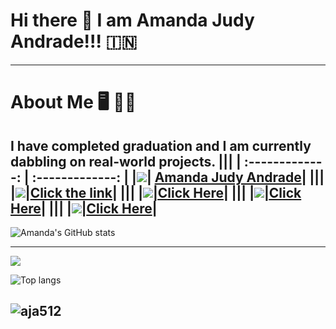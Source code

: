 # Hi there 👋 I am Amanda Judy Andrade!!! 🇮🇳
---
# About Me 🖥️ 👩‍💻
I have completed graduation and I am currently dabbling on real-world projects. 
|||
| :-------------: | :-------------: |
|<a href="https://www.youtube.com/channel/UC3qsYHRFbWeDOcbbIdbM5Nw" rel="some text">![](https://github.com/Kalpesh14m/README-Templates/blob/main/Icons/youtube.svg)</a>| [Amanda Judy Andrade](https://www.youtube.com/channel/UC3qsYHRFbWeDOcbbIdbM5Nw)|
|||
|<a href="https://www.instagram.com/yoakeumaretetashojo/" rel="some text">![](https://img.shields.io/badge/Instagram-E4405F?style=for-the-badge&logo=instagram&logoColor=white)</a>|[Click the link](https://www.instagram.com/yoakeumaretetashojo/)|
|||
|<a href="https://www.linkedin.com/in/amandajudyandrade/" rel="some text">![](https://img.shields.io/badge/LinkedIn-0077B5?style=for-the-badge&logo=linkedin&logoColor=white)|[Click Here](https://www.linkedin.com/in/amandajudyandrade/)|
|||
|<a href="https://leetcode.com/aja512/" rel="some text">![](https://img.shields.io/badge/-LeetCode-FFA116?style=for-the-badge&logo=LeetCode&logoColor=black)|[Click Here](https://leetcode.com/aja512/)|
|||
|<a href="https://www.kaggle.com/amandajudyandrade" rel="some text">![](https://img.shields.io/badge/Kaggle-20BEFF?style=for-the-badge&logo=Kaggle&logoColor=white)|[Click Here]([https://leetcode.com/aja512/](https://www.kaggle.com/amandajudyandrade))|  
---

![Amanda's GitHub stats](https://github-readme-stats.vercel.app/api?username=aja512&show_icons=true&icon_color=586069&text_color=586069&bg_color=fff&line_height=30&hide_title=true&title_color=0366d6)
  
----
![](https://komarev.com/ghpvc/?username=aja512&color=brightgreen)
  
![Top langs](https://github-readme-stats.vercel.app/api/top-langs/?username=aja512&theme=chartreuse-dark&layout=compact)

  
![aja512](https://github-readme-streak-stats.herokuapp.com/?user=aja512)
---
<!--
**aja512/aja512** is a ✨ _special_ ✨ repository because its `README.md` (this file) appears on your GitHub profile.

Here are some ideas to get you started:

- 🔭 I’m currently working on ...
- 🌱 I’m currently learning ...
- 👯 I’m looking to collaborate on ...
- 🤔 I’m looking for help with ...
- 💬 Ask me about ...
- 📫 How to reach me: ...
- 😄 Pronouns: ...
- ⚡ Fun fact: ...
-->
